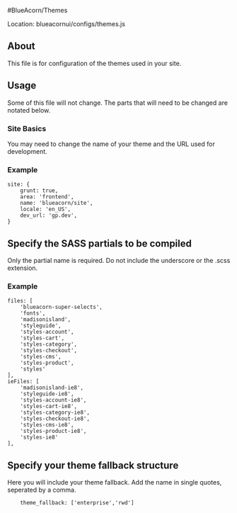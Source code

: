 #BlueAcorn/Themes

Location: blueacornui/configs/themes.js

## About

This file is for configuration of the themes used in your site.

## Usage

Some of this file will not change. The parts that will need to be changed are notated below.

### Site Basics

You may need to change the name of your theme and the URL used for development.

### Example

```
site: {
    grunt: true,
    area: 'frontend',
    name: 'blueacorn/site',
    locale: 'en_US',
    dev_url: 'gp.dev',
}
```

## Specify the SASS partials to be compiled

Only the partial name is required. Do not include the underscore or the .scss extension.

### Example

```
files: [
    'blueacorn-super-selects',
    'fonts',
    'madisonisland',
    'styleguide',
    'styles-account',
    'styles-cart',
    'styles-category',
    'styles-checkout',
    'styles-cms',
    'styles-product',
    'styles'
],
ieFiles: [
    'madisonisland-ie8',
    'styleguide-ie8',
    'styles-account-ie8',
    'styles-cart-ie8',
    'styles-category-ie8',
    'styles-checkout-ie8',
    'styles-cms-ie8',
    'styles-product-ie8',
    'styles-ie8'
],
```

## Specify your theme fallback structure

Here you will include your theme fallback. Add the name in single quotes, seperated by a comma.

```
    theme_fallback: ['enterprise','rwd']
```